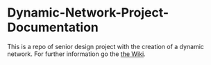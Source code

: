 # Dynamic-Network-Project-Documentation
This is a repo of senior design project with the creation of a dynamic network.
For further information go the [the Wiki](../wiki).
